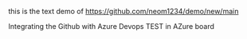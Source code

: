 this is the text demo of https://github.com/neom1234/demo/new/main 

Integrating the Github with Azure Devops
TEST in AZure board

